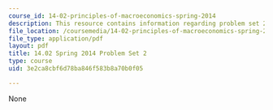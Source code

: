```yaml
---
course_id: 14-02-principles-of-macroeconomics-spring-2014
description: This resource contains information regarding problem set 2.
file_location: /coursemedia/14-02-principles-of-macroeconomics-spring-2014/3e2ca8cbf6d78ba846f583b8a70b0f05_MIT14_02S14_pset2.pdf
file_type: application/pdf
layout: pdf
title: 14.02 Spring 2014 Problem Set 2
type: course
uid: 3e2ca8cbf6d78ba846f583b8a70b0f05

---
```

None